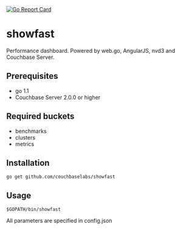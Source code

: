 [![Go Report Card](https://goreportcard.com/badge/github.com/couchbaselabs/showfast)](https://goreportcard.com/report/github.com/couchbaselabs/showfast)

showfast
========

Performance dashboard. Powered by web.go, AngularJS, nvd3 and Couchbase Server.

Prerequisites
-------------

* go 1.1
* Couchbase Server 2.0.0 or higher

Required buckets
----------------

* benchmarks
* clusters
* metrics

Installation
------------

    go get github.com/couchbaselabs/showfast

Usage
-----

    $GOPATH/bin/showfast

 All parameters are specified in config.json
 
